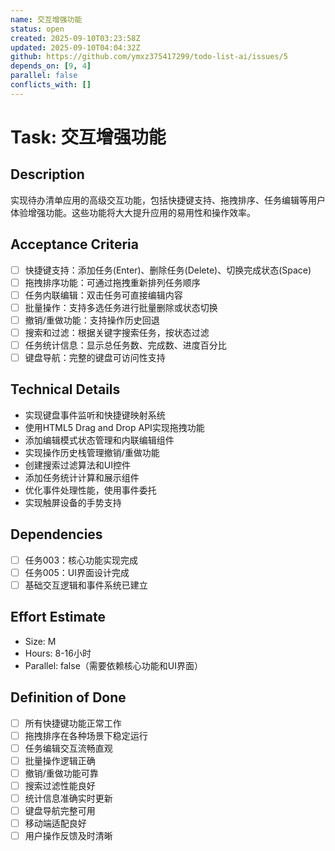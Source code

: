 ```yaml
---
name: 交互增强功能
status: open
created: 2025-09-10T03:23:58Z
updated: 2025-09-10T04:04:32Z
github: https://github.com/ymxz375417299/todo-list-ai/issues/5
depends_on: [9, 4]
parallel: false
conflicts_with: []
---
```


# Task: 交互增强功能

## Description
实现待办清单应用的高级交互功能，包括快捷键支持、拖拽排序、任务编辑等用户体验增强功能。这些功能将大大提升应用的易用性和操作效率。

## Acceptance Criteria
- [ ] 快捷键支持：添加任务(Enter)、删除任务(Delete)、切换完成状态(Space)
- [ ] 拖拽排序功能：可通过拖拽重新排列任务顺序
- [ ] 任务内联编辑：双击任务可直接编辑内容
- [ ] 批量操作：支持多选任务进行批量删除或状态切换
- [ ] 撤销/重做功能：支持操作历史回退
- [ ] 搜索和过滤：根据关键字搜索任务，按状态过滤
- [ ] 任务统计信息：显示总任务数、完成数、进度百分比
- [ ] 键盘导航：完整的键盘可访问性支持

## Technical Details
- 实现键盘事件监听和快捷键映射系统
- 使用HTML5 Drag and Drop API实现拖拽功能
- 添加编辑模式状态管理和内联编辑组件
- 实现操作历史栈管理撤销/重做功能
- 创建搜索过滤算法和UI控件
- 添加任务统计计算和展示组件
- 优化事件处理性能，使用事件委托
- 实现触屏设备的手势支持

## Dependencies
- [ ] 任务003：核心功能实现完成
- [ ] 任务005：UI界面设计完成
- [ ] 基础交互逻辑和事件系统已建立

## Effort Estimate
- Size: M
- Hours: 8-16小时
- Parallel: false（需要依赖核心功能和UI界面）

## Definition of Done
- [ ] 所有快捷键功能正常工作
- [ ] 拖拽排序在各种场景下稳定运行
- [ ] 任务编辑交互流畅直观
- [ ] 批量操作逻辑正确
- [ ] 撤销/重做功能可靠
- [ ] 搜索过滤性能良好
- [ ] 统计信息准确实时更新
- [ ] 键盘导航完整可用
- [ ] 移动端适配良好
- [ ] 用户操作反馈及时清晰
